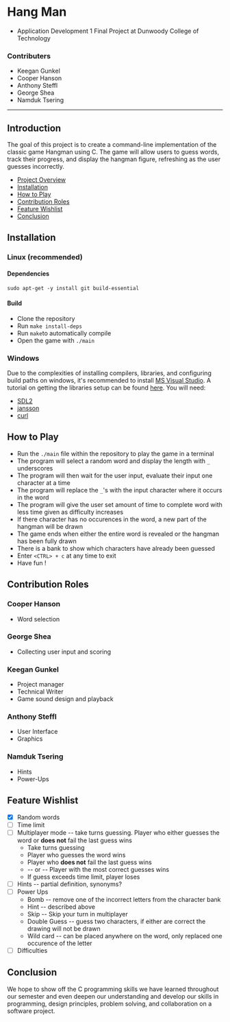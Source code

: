# Hang Man
* Application Development 1 Final Project at Dunwoody College of Technology
### Contributers
* Keegan Gunkel
* Cooper Hanson
* Anthony Steffl
* George Shea
* Namduk Tsering
---

## Introduction
The goal of this project is to create a command-line implementation of the classic game Hangman using C.
The game will allow users to guess words, track their progress, and display the hangman figure,
refreshing as the user guesses incorrectly.

* [Project Overview](#introduction)
* [Installation](#installation)
* [How to Play](#how-to-play)
* [Contribution Roles](#contribution-roles)
* [Feature Wishlist](#feature-wishlist)
* [Conclusion](#conclusion)

## Installation
### Linux (recommended)
#### Dependencies
`sudo apt-get -y install git build-essential`
#### Build
* Clone the repository
* Run `make install-deps`
* Run `make`to automatically compile
* Open the game with `./main`
### Windows
Due to the complexities of installing compilers, libraries, and configuring build paths on windows, it's recommended to install [MS Visual Studio](https://visualstudio.microsoft.com/). A tutorial on getting the libraries setup can be found [here](https://youtu.be/tmGBhM8AEj8). You will need:
* [SDL2](https://github.com/libsdl-org/SDL/releases/tag/release-2.26.5)
* [jansson](https://digip.org/jansson/releases/)
* [curl](https://curl.se/windows/)

## How to Play
* Run the `./main` file within the repository to play the game in a terminal
* The program will select a random word and display the length with `_` underscores
* The program will then wait for the user input, evaluate their input one character at a time
* The program will replace the `_`'s with the input character where it occurs in the word
* The program will give the user set amount of time to complete word with less time given as difficulty increases  
* If there character has no occurences in the word, a new part of the hangman will be drawn
* The game ends when either the entire word is revealed or the hangman has been fully drawn
* There is a bank to show which characters have already been guessed
* Enter `<CTRL> + c` at any time to exit
* Have fun !

## Contribution Roles
### Cooper Hanson
* Word selection
### George Shea
* Collecting user input and scoring
### Keegan Gunkel
* Project manager
* Technical Writer
* Game sound design and playback
### Anthony Steffl
* User Interface
* Graphics
### Namduk Tsering
* Hints
* Power-Ups

## Feature Wishlist
- [x] Random words
- [ ] Time limit
- [ ] Multiplayer mode -- take turns guessing. Player who either guesses the word or __does not__ fail the last guess wins
    * Take turns guessing
    * Player who guesses the word wins
    * Player who __does not__ fail the last guess wins
    * -- or -- Player with the most correct guesses wins
    * If guess exceeds time limit, player loses
- [ ] Hints -- partial definition, synonyms?
- [ ] Power Ups
    * Bomb -- remove one of the incorrect letters from the character bank
    * Hint -- described above
    * Skip -- Skip your turn in multiplayer
    * Double Guess -- guess two characters, if either are correct the drawing will not be drawn
    * Wild card -- can be placed anywhere on the word, only replaced one occurence of the letter
- [ ] Difficulties

## Conclusion
We hope to show off the C programming skills we have learned throughout our semester and even deepen our understanding and develop our skills in programming, design principles, problem solving, and collaboration on a software project.

